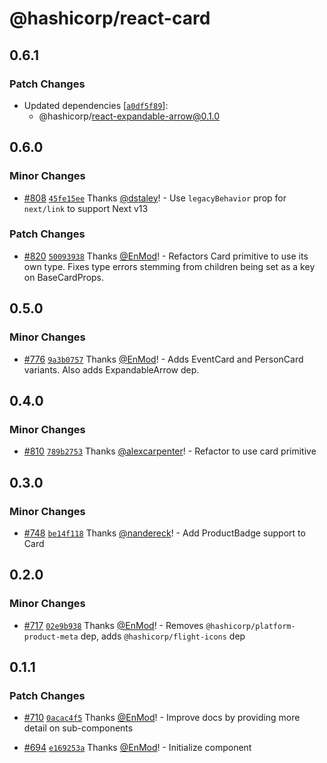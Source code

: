 # @hashicorp/react-card

## 0.6.1

### Patch Changes

- Updated dependencies [[`a0df5f89`](https://github.com/hashicorp/react-components/commit/a0df5f899ac43033032bbe0559f53b6897ae0ca1)]:
  - @hashicorp/react-expandable-arrow@0.1.0

## 0.6.0

### Minor Changes

- [#808](https://github.com/hashicorp/react-components/pull/808) [`45fe15ee`](https://github.com/hashicorp/react-components/commit/45fe15eec86e09d324624b0398e81edd92b3af37) Thanks [@dstaley](https://github.com/dstaley)! - Use `legacyBehavior` prop for `next/link` to support Next v13

### Patch Changes

- [#820](https://github.com/hashicorp/react-components/pull/820) [`50093938`](https://github.com/hashicorp/react-components/commit/50093938f070e489c94e866097b7278b78f72a4c) Thanks [@EnMod](https://github.com/EnMod)! - Refactors Card primitive to use its own type. Fixes type errors stemming from children being set as a key on BaseCardProps.

## 0.5.0

### Minor Changes

- [#776](https://github.com/hashicorp/react-components/pull/776) [`9a3b0757`](https://github.com/hashicorp/react-components/commit/9a3b0757b6c6067c2413203cf7495bc5fcf9cfd6) Thanks [@EnMod](https://github.com/EnMod)! - Adds EventCard and PersonCard variants. Also adds ExpandableArrow dep.

## 0.4.0

### Minor Changes

- [#810](https://github.com/hashicorp/react-components/pull/810) [`789b2753`](https://github.com/hashicorp/react-components/commit/789b2753f10cd20a0f3c936421036ec22601f232) Thanks [@alexcarpenter](https://github.com/alexcarpenter)! - Refactor to use card primitive

## 0.3.0

### Minor Changes

- [#748](https://github.com/hashicorp/react-components/pull/748) [`be14f118`](https://github.com/hashicorp/react-components/commit/be14f118a5fc62b0abbee8d8ba23b5cb3c87e38e) Thanks [@nandereck](https://github.com/nandereck)! - Add ProductBadge support to Card

## 0.2.0

### Minor Changes

- [#717](https://github.com/hashicorp/react-components/pull/717) [`02e9b938`](https://github.com/hashicorp/react-components/commit/02e9b9386d16f7930c5864ed39fea35c0594a087) Thanks [@EnMod](https://github.com/EnMod)! - Removes `@hashicorp/platform-product-meta` dep, adds `@hashicorp/flight-icons` dep

## 0.1.1

### Patch Changes

- [#710](https://github.com/hashicorp/react-components/pull/710) [`0acac4f5`](https://github.com/hashicorp/react-components/commit/0acac4f5a105761c2f59c76b8630d4292bebf662) Thanks [@EnMod](https://github.com/EnMod)! - Improve docs by providing more detail on sub-components

* [#694](https://github.com/hashicorp/react-components/pull/694) [`e169253a`](https://github.com/hashicorp/react-components/commit/e169253aeca8ea37af98f0dc712bf8969175e5ae) Thanks [@EnMod](https://github.com/EnMod)! - Initialize component
